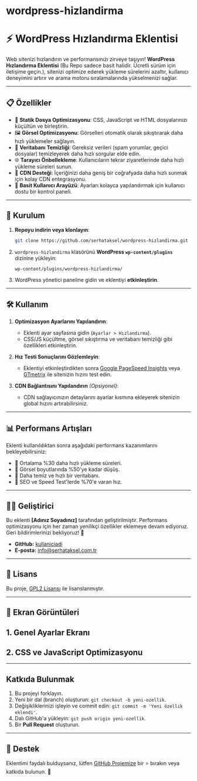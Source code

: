 # wordpress-hizlandirma


# ⚡ WordPress Hızlandırma Eklentisi 

Web sitenizi hızlandırın ve performansınızı zirveye taşıyın! **WordPress Hızlandırma Eklentisi** (Bu Repo sadece basit halidir. Ücretli sürüm için iletişime geçin.), sitenizi optimize ederek yükleme sürelerini azaltır, kullanıcı deneyimini artırır ve arama motoru sıralamalarında yükselmenizi sağlar.

---

## 📋 Özellikler

- 🚀 **Statik Dosya Optimizasyonu**: CSS, JavaScript ve HTML dosyalarınızı küçültün ve birleştirin.
- 🖼️ **Görsel Optimizasyonu**: Görselleri otomatik olarak sıkıştırarak daha hızlı yüklemeler sağlayın.
- 🧹 **Veritabanı Temizliği**: Gereksiz verileri (spam yorumlar, geçici dosyalar) temizleyerek daha hızlı sorgular elde edin.
- 🌐 **Tarayıcı Önbellekleme**: Kullanıcıların tekrar ziyaretlerinde daha hızlı yükleme süreleri sunun.
- 📡 **CDN Desteği**: İçeriğinizi daha geniş bir coğrafyada daha hızlı sunmak için kolay CDN entegrasyonu.
- 🔧 **Basit Kullanıcı Arayüzü**: Ayarları kolayca yapılandırmak için kullanıcı dostu bir kontrol paneli.

---

## 🚀 Kurulum

1. **Repoyu indirin veya klonlayın**:
   ```bash
   git clone https://github.com/serhataksel/wordpress-hizlandirma.git
   ```

2. `wordpress-hizlandirma` klasörünü **WordPress `wp-content/plugins`** dizinine yükleyin:
   ```
   wp-content/plugins/wordpress-hizlandirma/
   ```

3. WordPress yönetici paneline gidin ve eklentiyi **etkinleştirin**.

---

## 🛠️ Kullanım

1. **Optimizasyon Ayarlarını Yapılandırın**:
   - Eklenti ayar sayfasına gidin (`Ayarlar > Hızlandırma`).
   - CSS/JS küçültme, görsel sıkıştırma ve veritabanı temizliği gibi özellikleri etkinleştirin.

2. **Hız Testi Sonuçlarını Gözlemleyin**:
   - Eklentiyi etkinleştirdikten sonra [Google PageSpeed Insights](https://pagespeed.web.dev/) veya [GTmetrix](https://gtmetrix.com/) ile sitenizin hızını test edin.

3. **CDN Bağlantısını Yapılandırın** _(Opsiyonel)_:
   - CDN sağlayıcınızın detaylarını ayarlar kısmına ekleyerek sitenizin global hızını artırabilirsiniz.

---

## 📊 Performans Artışları

Eklenti kullanıldıktan sonra aşağıdaki performans kazanımlarını bekleyebilirsiniz:

- 🌟 Ortalama %30 daha hızlı yükleme süreleri.
- 🌟 Görsel boyutlarında %50'ye kadar düşüş.
- 🌟 Daha temiz ve hızlı bir veritabanı.
- 🌟 SEO ve Speed Test'lerde %70'e varan hız.

---

## 👨‍💻 Geliştirici

Bu eklenti **[Adınız Soyadınız]** tarafından geliştirilmiştir. Performans optimizasyonu için her zaman yenilikçi özellikler eklemeye devam ediyoruz. Geri bildirimlerinizi bekliyoruz! 🚀

- **GitHub:** [kullaniciadi](https://github.com/serhataksel)
- **E-posta:** info@serhataksel.com.tr

---

## 📜 Lisans

Bu proje, [GPL2 Lisansı](https://www.gnu.org/licenses/gpl-2.0.html) ile lisanslanmıştır.

---

## 🎉 Ekran Görüntüleri

**1. Genel Ayarlar Ekranı**  
------
**2. CSS ve JavaScript Optimizasyonu**  
----------
---

## Katkıda Bulunmak

1. Bu projeyi forklayın.
2. Yeni bir dal (branch) oluşturun: `git checkout -b yeni-ozellik`.
3. Değişikliklerinizi işleyin ve commit edin: `git commit -m 'Yeni özellik eklendi'`.
4. Dalı GitHub'a yükleyin: `git push origin yeni-ozellik`.
5. Bir **Pull Request** oluşturun.

---

## 🌟 Destek

Eklentimi faydalı bulduysanız, lütfen [GitHub Projemize](https://github.com/serhataksel/wordpress-hizlandirma) bir ⭐ bırakın veya katkıda bulunun. 💖

